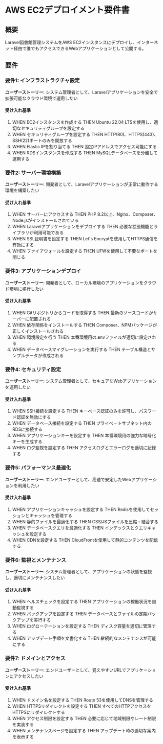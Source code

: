 # AWS EC2デプロイメント要件書

## 概要

Laravel図書館管理システムをAWS EC2インスタンスにデプロイし、インターネット経由で誰でもアクセスできるWebアプリケーションとして公開する。

## 要件

### 要件1: インフラストラクチャ設定

**ユーザーストーリー**: システム管理者として、Laravelアプリケーションを安全で拡張可能なクラウド環境で運用したい

#### 受け入れ基準

1. WHEN EC2インスタンスを作成する THEN Ubuntu 22.04 LTSを使用し、適切なセキュリティグループを設定する
2. WHEN セキュリティグループを設定する THEN HTTP(80)、HTTPS(443)、SSH(22)ポートのみを開放する
3. WHEN Elastic IPを割り当てる THEN 固定IPアドレスでアクセス可能にする
4. WHEN RDSインスタンスを作成する THEN MySQLデータベースを分離して運用する

### 要件2: サーバー環境構築

**ユーザーストーリー**: 開発者として、Laravelアプリケーションが正常に動作する環境を構築したい

#### 受け入れ基準

1. WHEN サーバーにアクセスする THEN PHP 8.2以上、Nginx、Composer、Node.jsがインストールされている
2. WHEN Laravelアプリケーションをデプロイする THEN 必要な拡張機能とライブラリが利用可能である
3. WHEN SSL証明書を設定する THEN Let's Encryptを使用してHTTPS通信を有効にする
4. WHEN ファイアウォールを設定する THEN UFWを使用して不要なポートを閉じる

### 要件3: アプリケーションデプロイ

**ユーザーストーリー**: 開発者として、ローカル環境のアプリケーションをクラウド環境に移行したい

#### 受け入れ基準

1. WHEN Gitリポジトリからコードを取得する THEN 最新のソースコードがサーバーに配置される
2. WHEN 依存関係をインストールする THEN Composer、NPMパッケージが正しくインストールされる
3. WHEN 環境設定を行う THEN 本番環境用の.envファイルが適切に設定される
4. WHEN データベースマイグレーションを実行する THEN テーブル構造とサンプルデータが作成される

### 要件4: セキュリティ設定

**ユーザーストーリー**: システム管理者として、セキュアなWebアプリケーションを運用したい

#### 受け入れ基準

1. WHEN SSH接続を設定する THEN キーベース認証のみを許可し、パスワード認証を無効にする
2. WHEN データベース接続を設定する THEN プライベートサブネット内のRDSに接続する
3. WHEN アプリケーションキーを設定する THEN 本番環境用の強力な暗号化キーを生成する
4. WHEN ログ監視を設定する THEN アクセスログとエラーログを適切に記録する

### 要件5: パフォーマンス最適化

**ユーザーストーリー**: エンドユーザーとして、高速で安定したWebアプリケーションを利用したい

#### 受け入れ基準

1. WHEN アプリケーションキャッシュを設定する THEN Redisを使用してセッションとキャッシュを管理する
2. WHEN 静的ファイルを最適化する THEN CSS/JSファイルを圧縮・結合する
3. WHEN データベースクエリを最適化する THEN インデックスとクエリキャッシュを設定する
4. WHEN CDNを設定する THEN CloudFrontを使用して静的コンテンツを配信する

### 要件6: 監視とメンテナンス

**ユーザーストーリー**: システム管理者として、アプリケーションの状態を監視し、適切にメンテナンスしたい

#### 受け入れ基準

1. WHEN ヘルスチェックを設定する THEN アプリケーションの稼働状況を自動監視する
2. WHEN バックアップを設定する THEN データベースとファイルの定期バックアップを実行する
3. WHEN ログローテーションを設定する THEN ディスク容量を適切に管理する
4. WHEN アップデート手順を文書化する THEN 継続的なメンテナンスが可能にする

### 要件7: ドメインとアクセス

**ユーザーストーリー**: エンドユーザーとして、覚えやすいURLでアプリケーションにアクセスしたい

#### 受け入れ基準

1. WHEN ドメイン名を設定する THEN Route 53を使用してDNSを管理する
2. WHEN HTTPSリダイレクトを設定する THEN すべてのHTTPアクセスをHTTPSにリダイレクトする
3. WHEN アクセス制限を設定する THEN 必要に応じて地域制限やレート制限を実装する
4. WHEN メンテナンスページを設定する THEN アップデート時の適切な案内を表示する